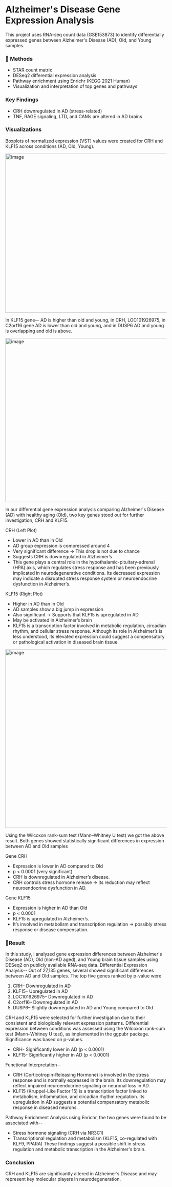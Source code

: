 # Alzheimer's Disease Gene Expression Analysis
This project uses RNA-seq count data (GSE153873) to identify differentially expressed genes between Alzheimer's Disease (AD), Old, and Young samples. 

### 🔬 Methods
- STAR count matrix
- DESeq2 differential expression analysis
- Pathway enrichment using Enrichr (KEGG 2021 Human)
- Visualization and interpretation of top genes and pathways

### Key Findings
- CRH downregulated in AD (stress-related)
- TNF, RAGE signaling, LTD, and CAMs are altered in AD brains
  
### Visualizations 
Boxplots of normalized expression (VST) values were created for CRH and KLF15 across conditions (AD, Old, Young).

<img width="835" height="496" alt="image" src="https://github.com/user-attachments/assets/edb39e64-b05f-4cc7-a99f-d8cfad476f1b" />

In KLF15 gene-- AD is higher than old and young, in CRH, LOC101926975, in C2orf16 gene AD is lower than old and young, and in DUSP6 AD and young is overlapping and old is above.
 

<img width="859" height="511" alt="image" src="https://github.com/user-attachments/assets/b63d38f8-afe9-4cd1-b148-99c1712edeeb" />

In our differential gene expression analysis comparing Alzheimer's Disease (AD) with healthy aging (Old), two key genes stood out for further investigation, CRH and KLF15.

CRH (Left Plot)
- Lower in AD than in Old
- AD group expression is compressed around 4
- Very significant difference → This drop is not due to chance
- Suggests CRH is downregulated in Alzheimer’s
- This gene plays a central role in the hypothalamic-pituitary-adrenal (HPA) axis, which regulates stress response and has been previously implicated in neurodegenerative conditions. Its decreased expression may indicate a disrupted stress response system or neuroendocrine dysfunction in Alzheimer's.
  
KLF15 (Right Plot)
- Higher in AD than in Old
- AD samples show a big jump in expression
- Also significant → Supports that KLF15 is upregulated in AD
- May be activated in Alzheimer’s brain
- KLF15 is a transcription factor involved in metabolic regulation, circadian rhythm, and cellular stress response. Although its role in Alzheimer’s is less understood, its elevated expression could suggest a compensatory or pathological activation in diseased brain tissue.


<img width="936" height="557" alt="image" src="https://github.com/user-attachments/assets/d1bc5d39-6913-4ff9-ac2e-91a0c59b3655" />

Using the Wilcoxon rank-sum test (Mann–Whitney U test) we got the above result.
Both genes showed statistically significant differences in expression between AD and Old samples

Gene CRH
- Expression is lower in AD compared to Old
- p < 0.0001 (very significant)
- CRH is downregulated in Alzheimer’s disease.
- CRH controls stress hormone release → its reduction may reflect neuroendocrine dysfunction in AD.

Gene KLF15
- Expression is higher in AD than Old
- p < 0.0001
- KLF15 is upregulated in Alzheimer’s.
- It’s involved in metabolism and transcription regulation → possibly stress response or disease compensation.

### 🧾Result 
In this study, i analyzed gene expression differences between Alzheimer's Disease (AD), Old (non-AD aged), and Young brain tissue samples using DESeq2 on publicly available RNA-seq data.
Differential Expression Analysis--
Out of 27,135 genes, several showed significant differences between AD and Old samples. The top five genes ranked by p-value were
1.	CRH– Downregulated in AD
2.	KLF15– Upregulated in AD
3.	LOC101926975– Downregulated in AD
4.	C2orf16– Downregulated in AD
5.	DUSP6– Slightly downregulated in AD and Young compared to Old

CRH and KLF15 were selected for further investigation due to their consistent and biologically relevant expression patterns.
Differential expression between conditions was assessed using the Wilcoxon rank-sum test (Mann–Whitney U test), as implemented in the ggpubr package. Significance was based on p-values.
- CRH- Significantly lower in AD (p < 0.0001)
- KLF15- Significantly higher in AD (p < 0.0001)

Functional Interpretation--
- CRH (Corticotropin-Releasing Hormone) is involved in the stress response and is normally expressed in the brain. Its downregulation may reflect impaired neuroendocrine signaling or neuronal loss in AD.
- KLF15 (Kruppel-Like Factor 15) is a transcription factor linked to metabolism, inflammation, and circadian rhythm regulation. Its upregulation in AD suggests a potential compensatory metabolic response in diseased neurons.

Pathway Enrichment Analysis using Enrichr, the two genes were found to be associated with--
- Stress hormone signaling (CRH via NR3C1)
- Transcriptional regulation and metabolism (KLF15, co-regulated with KLF9, PPARA)
These findings suggest a possible shift in stress regulation and metabolic transcription in the Alzheimer's brain.

### Conclusion
CRH and KLF15 are significantly altered in Alzheimer’s Disease and may represent key molecular players in neurodegeneration. 
 

